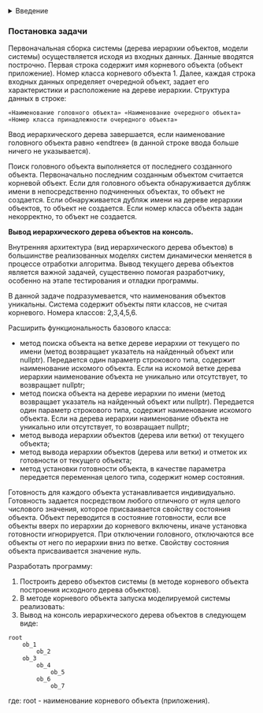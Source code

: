 <details>
<summary>Введение</summary>

Для обработки определенного множества вершин древовидного графа, используется рекурсивный алгоритм обхода. Будем использовать версию данного алгоритма, которая работает от заданной вершины графа. В таком случае, алгоритм обойдет вершины ветки древовидного графа от заданной вершины. Если заданная вершина корневая, то алгоритм обойдет все вершины графа. Приведем шаблон кода реализации метода, который реализует данный алгоритм относительно текущего объекта:
  
```c++
void cl_base :: tree_traversal ( )
{
    // фрагмент кода обработки очередного объекта
    . . . . .
    for ( auto p_subordinate_object : subordinate_objects )   // цикл по подчиненным объектам
    {
        p_subordinate_object -> tree_traversal ( );           // рекурсивный вызов
    }
}
```
  Естественно, в зависимости от назначения обхода, у метода могут быть параметры. Используя этот шаблон можно реализовать метод вывода дерева иерархии объектов, обозначив вложенность посредством сдвигов наименований объектов.

Пример вывода на консоль дерева иерархии объектов.
  
```
root
    ob_1
        ob_2
    ob_3
        ob_4
            ob_5
        ob_6
            ob_7
```
  
Для анализа текущей иерархической структуры системы в целом или определенной ветки, необходимо иметь возможность его отображения (распечатки, вывода на экран) в форме приемлемой для простой интерпретации.

Для анализа состояния системы и ее элементов, необходимо иметь возможность вывести эту информацию (распечатать, вывести на экран) в форме приемлемой для простой интерпретации.
</details>

### Постановка задачи
Первоначальная сборка системы (дерева иерархии объектов, модели системы) осуществляется исходя из входных данных. Данные вводятся построчно. Первая строка содержит имя корневого объекта (объект приложение). Номер класса корневого объекта 1. Далее, каждая строка входных данных определяет очередной объект, задает его характеристики и расположение на дереве иерархии. Структура данных в строке:

```
«Наименование головного объекта» «Наименование очередного объекта» «Номер класса принадлежности очередного объекта»
```

Ввод иерархического дерева завершается, если наименование головного объекта равно «endtree» (в данной строке ввода больше ничего не указывается).

Поиск головного объекта выполняется от последнего созданного объекта. Первоначально последним созданным объектом считается корневой объект. Если для головного объекта обнаруживается дубляж имени в непосредственно подчиненных объектах, то объект не создается. Если обнаруживается дубляж имени на дереве иерархии объектов, то объект не создается. Если номер класса объекта задан некорректно, то объект не создается.

**Вывод иерархического дерева объектов на консоль.**

Внутренняя архитектура (вид иерархического дерева объектов) в большинстве реализованных моделях систем динамически меняется в процессе отработки алгоритма. Вывод текущего дерева объектов является важной задачей, существенно помогая разработчику, особенно на этапе тестирования и отладки программы.

В данной задаче подразумевается, что наименования объектов уникальны. Система содержит объекты пяти классов, не считая корневого. Номера классов: 2,3,4,5,6.

Расширить функциональность базового класса:
- метод поиска объекта на ветке дереве иерархии от текущего по имени (метод возвращает указатель на найденный объект или nullptr). Передается один параметр строкового типа, содержит наименование искомого объекта. Если на искомой ветке дерева иерархии наименование объекта не уникально или отсутствует, то возвращает nullptr;
- метод поиска объекта на дереве иерархии по имени (метод возвращает указатель на найденный объект или nullptr). Передается один параметр строкового типа, содержит наименование искомого объекта. Если на дерева иерархии наименование объекта не уникально или отсутствует, то возвращает nullptr;
- метод вывода иерархии объектов (дерева или ветки) от текущего объекта;
- метод вывода иерархии объектов (дерева или ветки) и отметок их готовности от текущего объекта;
- метод установки готовности объекта, в качестве параметра передается переменная целого типа, содержит номер состояния.

Готовность для каждого объекта устанавливается индивидуально. Готовность задается посредством любого отличного от нуля целого числового значения, которое присваивается свойству состояния объекта. Объект переводится в состояние готовности, если все объекты вверх по иерархии до корневого включены, иначе установка готовности игнорируется. При отключении головного, отключаются все объекты от него по иерархии вниз по ветке. Свойству состояния объекта присваивается значение нуль.

Разработать программу:

1. Построить дерево объектов системы (в методе корневого объекта построения исходного дерева объектов).
2. В методе корневого объекта запуска моделируемой системы реализовать:
3. Вывод на консоль иерархического дерева объектов в следующем виде:

```
root
    ob_1
        ob_2
    ob_3
        ob_4
            ob_5
        ob_6
            ob_7
```

где: root - наименование корневого объекта (приложения).
